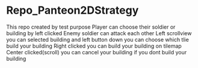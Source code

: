 # Repo_Panteon2DStrategy
This repo created by test purpose
Player can choose their soldier or building by left clicked
Enemy soldier can attack each other
Left scrollview you can selected building and left button down you can choose which tlie build your building
Right clicked you can build your building on tilemap
Center clicked(scroll) you can cancel your building if you dont build your building
